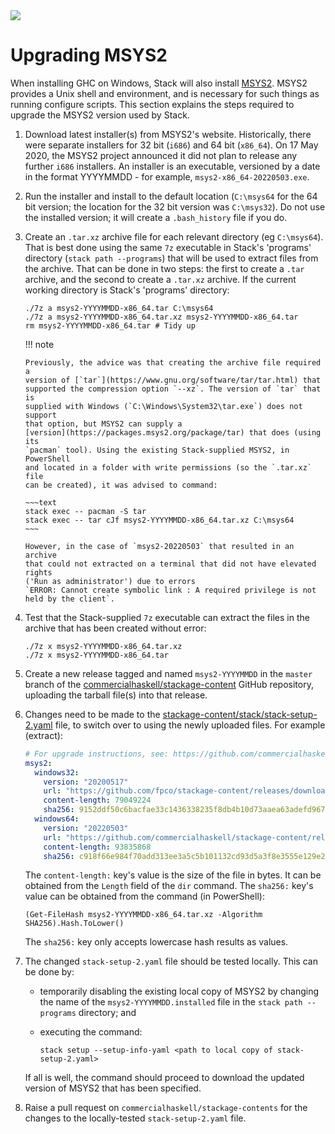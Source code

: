 <div class="hidden-warning"><a href="https://docs.haskellstack.org/"><img src="https://cdn.jsdelivr.net/gh/commercialhaskell/stack/doc/img/hidden-warning.svg"></a></div>

# Upgrading MSYS2

When installing GHC on Windows, Stack will also install
[MSYS2](http://www.msys2.org/). MSYS2 provides a Unix shell and environment, and
is necessary for such things as running configure scripts. This section explains
the steps required to upgrade the MSYS2 version used by Stack.

1.  Download latest installer(s) from MSYS2's website. Historically, there were
    separate installers for 32 bit (`i686`) and 64 bit (`x86_64`). On
    17 May 2020, the MSYS2 project announced it did not plan to release any
    further `i686` installers. An installer is an executable, versioned by a
    date in the format YYYYMMDD - for example, `msys2-x86_64-20220503.exe`.

2.  Run the installer and install to the default location (`C:\msys64` for the
    64 bit version; the location for the 32 bit version was `C:\msys32`). Do not
    use the installed version; it will create a `.bash_history` file if you do.

3.  Create an `.tar.xz` archive file for each relevant directory (eg
    `C:\msys64`). That is best done using the same `7z` executable in Stack's
    'programs' directory (`stack path --programs`) that will be used to extract
    files from the archive. That can be done in two steps: the first to create a
    `.tar` archive, and the second to create a `.tar.xz` archive. If the current
    working directory is Stack's 'programs' directory:

    ~~~text
    ./7z a msys2-YYYYMMDD-x86_64.tar C:\msys64
    ./7z a msys2-YYYYMMDD-x86_64.tar.xz msys2-YYYYMMDD-x86_64.tar
    rm msys2-YYYYMMDD-x86_64.tar # Tidy up
    ~~~

    !!! note

        Previously, the advice was that creating the archive file required a
        version of [`tar`](https://www.gnu.org/software/tar/tar.html) that
        supported the compression option `--xz`. The version of `tar` that is
        supplied with Windows (`C:\Windows\System32\tar.exe`) does not support
        that option, but MSYS2 can supply a
        [version](https://packages.msys2.org/package/tar) that does (using its
        `pacman` tool). Using the existing Stack-supplied MSYS2, in PowerShell
        and located in a folder with write permissions (so the `.tar.xz` file
        can be created), it was advised to command:

        ~~~text
        stack exec -- pacman -S tar
        stack exec -- tar cJf msys2-YYYYMMDD-x86_64.tar.xz C:\msys64
        ~~~

        However, in the case of `msys2-20220503` that resulted in an archive
        that could not extracted on a terminal that did not have elevated rights
        ('Run as administrator') due to errors
        `ERROR: Cannot create symbolic link : A required privilege is not held by the client`.

4.  Test that the Stack-supplied `7z` executable can extract the files in the
    archive that has been created without error:

    ~~~test
    ./7z x msys2-YYYYMMDD-x86_64.tar.xz
    ./7z x msys2-YYYYMMDD-x86_64.tar
    ~~~

5.  Create a new release tagged and named `msys2-YYYYMMDD` in the `master`
    branch of the
    [commercialhaskell/stackage-content](https://github.com/commercialhaskell/stackage-content)
    GitHub repository, uploading the tarball file(s) into that release.

6.  Changes need to be made to the
    [stackage-content/stack/stack-setup-2.yaml](https://github.com/commercialhaskell/stackage-content/blob/master/stack/stack-setup-2.yaml)
    file, to switch over to using the newly uploaded files. For example
    (extract):

    ~~~yaml
    # For upgrade instructions, see: https://github.com/commercialhaskell/stack/blob/stable/doc/maintainers/msys.md
    msys2:
      windows32:
        version: "20200517"
        url: "https://github.com/fpco/stackage-content/releases/download/20200517/msys2-20200517-i686.tar.xz"
        content-length: 79049224
        sha256: 9152ddf50c6bacfae33c1436338235f8db4b10d73aaea63adefd96731fb0bceb
      windows64:
        version: "20220503"
        url: "https://github.com/commercialhaskell/stackage-content/releases/download/msys2-20220503/msys2-20220503-x86_64.tar.xz"
        content-length: 93835868
        sha256: c918f66e984f70add313ee3a5c5b101132cd93d5a3f8e3555e129e2d3dcb3718
    ~~~

    The `content-length:` key's value is the size of the file in bytes. It can
    be obtained from the `Length` field of the `dir` command. The `sha256:`
    key's value can be obtained from the command (in PowerShell):

    ~~~text
    (Get-FileHash msys2-YYYYMMDD-x86_64.tar.xz -Algorithm SHA256).Hash.ToLower()
    ~~~

    The `sha256:` key only accepts lowercase hash results as values.

7.  The changed `stack-setup-2.yaml` file should be tested locally. This can be
    done by:

    * temporarily disabling the existing local copy of MSYS2 by changing the
      name of the `msys2-YYYYMMDD.installed` file in the `stack path --programs`
      directory; and

    * executing the command:

        ~~~text
        stack setup --setup-info-yaml <path to local copy of stack-setup-2.yaml>
        ~~~

    If all is well, the command should proceed to download the updated version
    of MSYS2 that has been specified.

8.  Raise a pull request on `commercialhaskell/stackage-contents` for the
    changes to the locally-tested `stack-setup-2.yaml` file.
